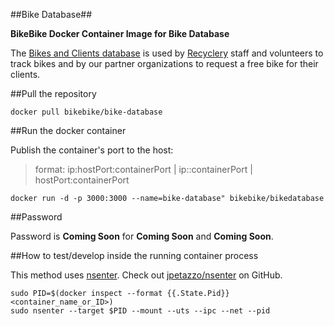 ##Bike Database##

**BikeBike Docker Container Image for Bike Database**

The [Bikes and Clients database](https://github.com/Loos/bike-database) is used by [Recyclery](http://therecyclery.org/) staff and volunteers to track bikes and by our partner organizations to request a free bike for their clients.

##Pull the repository

```
docker pull bikebike/bike-database
```


##Run the docker container

Publish the container's port to the host:

>format: ip:hostPort:containerPort | ip::containerPort | hostPort:containerPort


```
docker run -d -p 3000:3000 --name=bike-database" bikebike/bikedatabase
```

##Password

Password is **Coming Soon** for **Coming Soon** and **Coming Soon**.


##How to test/develop inside the running container process 

This method uses [nsenter](http://jpetazzo.github.io/2014/06/23/docker-ssh-considered-evil/).  Check out [jpetazzo/nsenter](https://github.com/jpetazzo/nsenter) on GitHub. 

```
sudo PID=$(docker inspect --format {{.State.Pid}} <container_name_or_ID>)
sudo nsenter --target $PID --mount --uts --ipc --net --pid
